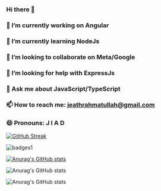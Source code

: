 ### Hi there 👋

### 🔭 I’m currently working on Angular
### 🌱 I’m currently learning NodeJs
### 👯 I’m looking to collaborate on Meta/Google
### 🤔 I’m looking for help with ExpressJs
### 💬 Ask me about JavaScript/TypeScript
### 📫 How to reach me: jeathrahmatullah@gmail.com
### 😄 Pronouns: J I A D

[![GitHub Streak](https://github-readme-streak-stats.herokuapp.com/?user=JeathRahmatUllah)](https://git.io/streak-stats)

![badges1](https://dev-to-uploads.s3.amazonaws.com/uploads/articles/6n8fc8zw8pawxveffitx.png)

[![Anurag's GitHub stats](https://github-readme-stats.vercel.app/api?username=JeathRahmatUllah)](https://github.com/anuraghazra/github-readme-stats)

![Anurag's GitHub stats](https://github-readme-stats.vercel.app/api?username=JeathRahmatUllah&show_icons=true)

![Anurag's GitHub stats](https://github-readme-stats.vercel.app/api?username=JeathRahmatUllah&show_icons=true&bg_color=00000000)
